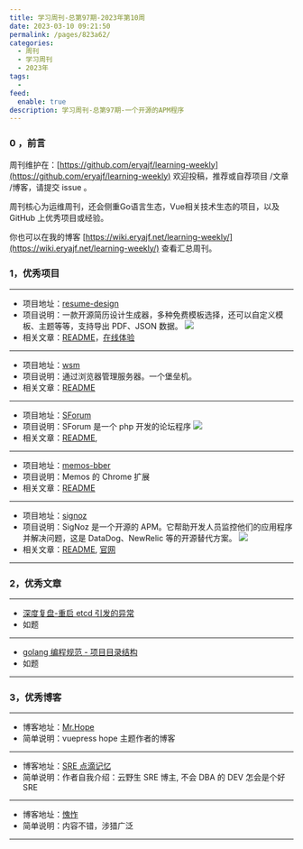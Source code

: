 ```yaml
---
title: 学习周刊-总第97期-2023年第10周
date: 2023-03-10 09:21:50
permalink: /pages/823a62/
categories:
  - 周刊
  - 学习周刊
  - 2023年
tags:
  -
feed:
  enable: true
description: 学习周刊-总第97期-一个开源的APM程序
---
```



### 0 ，前言

周刊维护在：[https://github.com/eryajf/learning-weekly](https://github.com/eryajf/learning-weekly)  欢迎投稿，推荐或自荐项目 /文章 /博客，请提交 issue 。

周刊核心为运维周刊，还会侧重Go语言生态，Vue相关技术生态的项目，以及 GitHub 上优秀项目或经验。

你也可以在我的博客 [https://wiki.eryajf.net/learning-weekly/](https://wiki.eryajf.net/learning-weekly/) 查看汇总周刊。


### 1，优秀项目

---
- 项目地址：[resume-design](https://github.com/huajian-pro/resume-design)
- 项目说明：一款开源简历设计生成器，多种免费模板选择，还可以自定义模板、主题等等，支持导出 PDF、JSON 数据。
  ![](http://t.eryajf.net/imgs/2023/02/9b1387a9546d5696.png)
- 相关文章：[README](https://github.com/huajian-pro/resume-design#readme)，[在线体验](https://91huajian.cn/)
---
- 项目地址：[wsm](https://github.com/axetroy/wsm)
- 项目说明：通过浏览器管理服务器。一个堡垒机。
- 相关文章：[README](https://github.com/axetroy/wsm#readme)
---
- 项目地址：[SForum](https://github.com/zhuchunshu/SForum)
- 项目说明：SForum 是一个 php 开发的论坛程序
  ![](http://t.eryajf.net/imgs/2023/02/3e28f0f63f559c0a.png)
- 相关文章：[README](https://github.com/zhuchunshu/SForum#readme),
---
- 项目地址：[memos-bber](https://github.com/lmm214/memos-bber)
- 项目说明：Memos 的 Chrome 扩展
- 相关文章：[README](https://github.com/lmm214/memos-bber#readme)
---
- 项目地址：[signoz](https://github.com/SigNoz/signoz)
- 项目说明：SigNoz 是一个开源的 APM。它帮助开发人员监控他们的应用程序并解决问题，这是 DataDog、NewRelic 等的开源替代方案。
  ![](http://t.eryajf.net/imgs/2023/02/132eca6bd263f226.png)
- 相关文章：[README](https://github.com/SigNoz/signoz#readme), [官网](https://signoz.io/)
---

### 2，优秀文章

---
- [深度复盘-重启 etcd 引发的异常](https://mp.weixin.qq.com/s/2uH7IzxYlAnnj5K1ULueMQ)
- 如题
---
- [golang 编程规范 - 项目目录结构](https://makeoptim.com/golang/standards/project-layout)
- 如题
---

### 3，优秀博客

---
- 博客地址：[Mr.Hope](https://mrhope.site/)
- 简单说明：vuepress hope 主题作者的博客
---
- 博客地址：[SRE 点滴记忆](https://www.xadocker.cn/)
- 简单说明：作者自我介绍：云野生 SRE 博主, 不会 DBA 的 DEV 怎会是个好 SRE
---
- 博客地址：[愧怍](https://kuizuo.cn/)
- 简单说明：内容不错，涉猎广泛
---